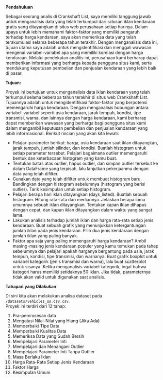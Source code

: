**Pendahuluan <a id='intro'></a>**

Sebagai seorang analis di Crankshaft List, saya memiliki tanggung jawab untuk menganalisis data yang telah terkumpul dari ratusan iklan kendaraan gratis yang ditayangkan di situs web perusahaan setiap harinya. Dalam upaya untuk lebih memahami faktor-faktor yang memiliki pengaruh terhadap harga kendaraan, saya akan memeriksa data yang telah terakumulasi selama beberapa tahun terakhir. Dengan menganalisis data ini, tujuan utama saya adalah untuk mengidentifikasi dan menggali wawasan mengenai variabel-variabel apa yang memiliki korelasi dengan harga kendaraan. Melalui pendekatan analitis ini, perusahaan kami berharap dapat memberikan informasi yang berharga kepada pengguna situs kami, serta mendukung keputusan pembelian dan penjualan kendaraan yang lebih baik di pasar.

**Tujuan:**

Proyek ini bertujuan untuk menganalisis data iklan kendaraan yang telah terkumpul selama beberapa tahun terakhir di situs web Crankshaft List. Tujuannya adalah untuk mengidentifikasi faktor-faktor yang berpotensi memengaruhi harga kendaraan. Dengan menganalisis hubungan antara variabel-variabel seperti usia kendaraan, jarak tempuh, kondisi, tipe transmisi, warna, dan lainnya dengan harga kendaraan, kami berharap dapat memberikan wawasan yang berharga bagi pengguna situs kami dalam mengambil keputusan pembelian dan penjualan kendaraan yang lebih informasional. Berikut rincian yang akan kita lewati:

- Pelajari parameter berikut: harga, usia kendaraan saat iklan ditayangkan, jarak tempuh, jumlah silinder, dan kondisi. Buatlah histogram untuk setiap parameter tersebut. Pelajari bagaimana outlier memengaruhi bentuk dan keterbacaan histogram yang kamu buat.
- Tentukan batas atas outlier, hapus outlier, dan simpan outlier tersebut ke dalam DataFrame yang terpisah, lalu lanjutkan pekerjaanmu dengan data yang telah difilter.
- Gunakan data yang telah difilter untuk membuat histogram baru. Bandingkan dengan histogram sebelumnya (histogram yang berisi outlier). Tarik kesimpulan untuk setiap histogram.
- Pelajari berapa hari iklan ditayangkan (days_listed). Buatlah sebuah histogram. Hitung rata-rata dan mediannya. Jelaskan berapa lama umumnya sebuah iklan ditayangkan. Tentukan kapan iklan dihapus dengan cepat, dan kapan iklan ditayangkan dalam waktu yang sangat lama.
- Lakukan analisis terhadap jumlah iklan dan harga rata-rata setiap jenis kendaraan. Buat sebuah grafik yang menunjukkan ketergantungan jumlah iklan pada jenis kendaraan. Pilih dua jenis kendaraan dengan jumlah iklan yang paling banyak.
- Faktor apa saja yang paling memengaruhi harga kendaraan? Ambil masing-masing jenis kendaraan populer yang kamu temukan pada tahap sebelumnya dan pelajari apakah harganya bergantung pada usia, jarak tempuh, kondisi, tipe transmisi, dan warnanya. Buat grafik boxplot untuk variabel kategorik (jenis transmisi dan warna), lalu buat scatterplot untuk sisanya. Ketika menganalisis variabel kategorik, ingat bahwa kategori harus memiliki setidaknya 50 iklan. Jika tidak, parameternya tidak akan valid untuk digunakan saat analisis.

**Tahapan yang Dilakukan**

Di sini kita akan melakukan analisa dataset pada `/datasets/vehicles_us.csv.csv`.  
Proyek ini terdiri dari 12 tahap: 
 1. Pra-pemrosesan data
 2. Mengatasi Nilai-Nilai yang Hiang (Jika Ada)
 3. Memoerbaiki Tipe Data
 4. Memperbaiki Kualitas Data
 5. Memeriksa Data yang Sudah Bersih
 6. Mempelajari Parameter Inti
 7. Mempelajari dan Menangani Outlier
 8. Mempelajari Parameter Inti Tanpa Outlier
 9. Masa Berlaku Iklan
 10. Harga Rata-Rata Setiap Jenis Kendaraan
 11. Faktor Harga
 12. Kesimpulan Umum
